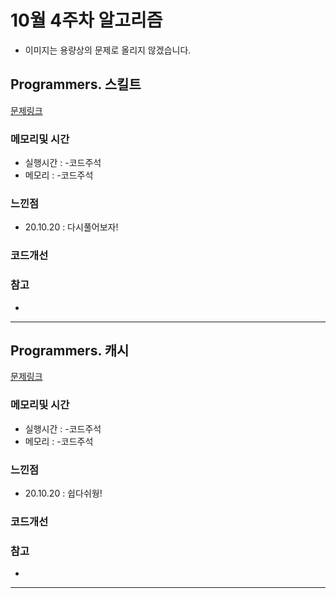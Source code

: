 # 10월 4주차 알고리즘

* 이미지는 용량상의 문제로 올리지 않겠습니다.

## Programmers. 스킬트

[문제링크](https://programmers.co.kr/learn/courses/30/lessons/49993)

### 메모리및 시간
* 실행시간 : -코드주석 
* 메모리 : -코드주석 

### 느낀점
* 20.10.20 : 다시풀어보자!

### 코드개선 


### 참고
*

---

## Programmers. 캐시 

[문제링크](https://programmers.co.kr/learn/courses/30/lessons/17680)

### 메모리및 시간
* 실행시간 : -코드주석 
* 메모리 : -코드주석 

### 느낀점
* 20.10.20 : 쉽다쉬웡!

### 코드개선 


### 참고
*

---

